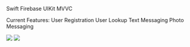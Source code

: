 Swift
Firebase
UIKit
MVVC

Current Features:
User Registration
User Lookup
Text Messaging
Photo Messaging

![](chatsmore_progress.gif)
![](chatsmore_progress_8.gif)
